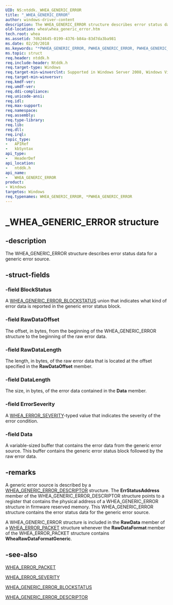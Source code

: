 ```yaml
---
UID: NS:ntddk._WHEA_GENERIC_ERROR
title: "_WHEA_GENERIC_ERROR"
author: windows-driver-content
description: The WHEA_GENERIC_ERROR structure describes error status data for a generic error source.
old-location: whea\whea_generic_error.htm
tech.root: whea
ms.assetid: 7d624645-0199-4376-b84a-83d7da3ba981
ms.date: 02/20/2018
ms.keywords: "*PWHEA_GENERIC_ERROR, PWHEA_GENERIC_ERROR, PWHEA_GENERIC_ERROR structure pointer [WHEA Drivers and Applications], WHEA_GENERIC_ERROR, WHEA_GENERIC_ERROR structure [WHEA Drivers and Applications], _WHEA_GENERIC_ERROR, ntddk/PWHEA_GENERIC_ERROR, ntddk/WHEA_GENERIC_ERROR, whea.whea_generic_error, whearef_60117ecc-4c3f-438f-aba2-cd2d4268df27.xml"
ms.topic: struct
req.header: ntddk.h
req.include-header: Ntddk.h
req.target-type: Windows
req.target-min-winverclnt: Supported in Windows Server 2008, Windows Vista SP1, and later versions of Windows.
req.target-min-winversvr: 
req.kmdf-ver: 
req.umdf-ver: 
req.ddi-compliance: 
req.unicode-ansi: 
req.idl: 
req.max-support: 
req.namespace: 
req.assembly: 
req.type-library: 
req.lib: 
req.dll: 
req.irql: 
topic_type:
-	APIRef
-	kbSyntax
api_type:
-	HeaderDef
api_location:
-	ntddk.h
api_name:
-	WHEA_GENERIC_ERROR
product:
- Windows
targetos: Windows
req.typenames: WHEA_GENERIC_ERROR, *PWHEA_GENERIC_ERROR
---
```


# _WHEA_GENERIC_ERROR structure


## -description


The WHEA_GENERIC_ERROR structure describes error status data for a generic error source.


## -struct-fields




### -field BlockStatus

A <a href="https://msdn.microsoft.com/library/windows/hardware/ff560525">WHEA_GENERIC_ERROR_BLOCKSTATUS</a> union that indicates what kind of error data is reported in the generic error status block.


### -field RawDataOffset

The offset, in bytes, from the beginning of the WHEA_GENERIC_ERROR structure to the beginning of the raw error data.


### -field RawDataLength

The length, in bytes, of the raw error data that is located at the offset specified in the <b>RawDataOffset</b> member.


### -field DataLength

The size, in bytes, of the error data contained in the <b>Data</b> member.


### -field ErrorSeverity

A <a href="https://msdn.microsoft.com/library/windows/hardware/ff560503">WHEA_ERROR_SEVERITY</a>-typed value that indicates the severity of the error condition.


### -field Data

A variable-sized buffer that contains the error data from the generic error source. This buffer contains the generic error status block followed by the raw error data.


## -remarks



A generic error source is described by a <a href="https://msdn.microsoft.com/library/windows/hardware/ff560531">WHEA_GENERIC_ERROR_DESCRIPTOR</a> structure. The <b>ErrStatusAddress</b> member of the WHEA_GENERIC_ERROR_DESCRIPTOR structure points to a register that contains the physical address of a WHEA_GENERIC_ERROR structure in firmware reserved memory. This WHEA_GENERIC_ERROR structure contains the error status data for the generic error source.

A WHEA_GENERIC_ERROR structure is included in the <b>RawData</b> member of a <a href="https://msdn.microsoft.com/library/windows/hardware/ff560465">WHEA_ERROR_PACKET</a> structure whenever the <b>RawDataFormat </b>member of the WHEA_ERROR_PACKET structure contains <b>WheaRawDataFormatGeneric</b>.




## -see-also




<a href="https://msdn.microsoft.com/library/windows/hardware/ff560465">WHEA_ERROR_PACKET</a>



<a href="https://msdn.microsoft.com/library/windows/hardware/ff560503">WHEA_ERROR_SEVERITY</a>



<a href="https://msdn.microsoft.com/library/windows/hardware/ff560525">WHEA_GENERIC_ERROR_BLOCKSTATUS</a>



<a href="https://msdn.microsoft.com/library/windows/hardware/ff560531">WHEA_GENERIC_ERROR_DESCRIPTOR</a>
 

 

